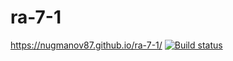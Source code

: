 # ra-7-1
https://nugmanov87.github.io/ra-7-1/
[![Build status](https://ci.appveyor.com/api/projects/status/rviv9pumc5tw0jl4?svg=true)](https://ci.appveyor.com/project/nugmanov87/ra-7-1)